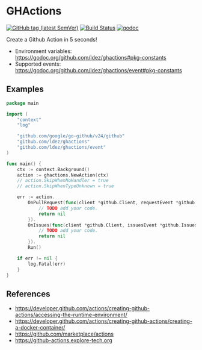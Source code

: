 # GHActions

[![GitHub tag (latest SemVer)](https://img.shields.io/github/tag/ldez/ghactions.svg?label=release)](https://github.com/ldez/ghactions/releases)
[![Build Status](https://travis-ci.org/ldez/ghactions.svg?branch=master)](https://travis-ci.org/ldez/ghactions)
[![godoc](https://godoc.org/github.com/ldez/ghactions?status.svg)](https://godoc.org/github.com/ldez/ghactions)

Create a Github Action in 5 seconds!

- Environment variables: https://godoc.org/github.com/ldez/ghactions#pkg-constants
- Supported events: https://godoc.org/github.com/ldez/ghactions/event#pkg-constants

## Examples

```go
package main

import (
	"context"
	"log"

	"github.com/google/go-github/v24/github"
	"github.com/ldez/ghactions"
	"github.com/ldez/ghactions/event"
)

func main() {
	ctx := context.Background()
	action := ghactions.NewAction(ctx)
	// action.SkipWhenNoHandler = true
	// action.SkipWhenTypeUnknown = true

	err := action.
		OnPullRequest(func(client *github.Client, requestEvent *github.PullRequestEvent) error {
			// TODO add your code.
			return nil
		}).
		OnIssues(func(client *github.Client, issuesEvent *github.IssuesEvent) error {
			// TODO add your code.
			return nil
		}).
		Run()

	if err != nil {
		log.Fatal(err)
	}
}
```

## References

- https://developer.github.com/actions/creating-github-actions/accessing-the-runtime-environment/
- https://developer.github.com/actions/creating-github-actions/creating-a-docker-container/
- https://github.com/marketplace/actions
- https://github-actions.explore-tech.org
